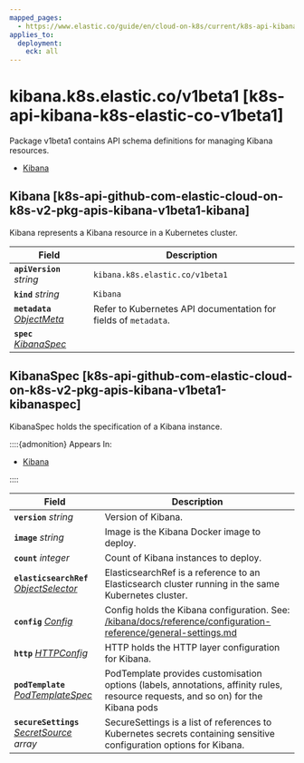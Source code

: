 ```yaml
---
mapped_pages:
  - https://www.elastic.co/guide/en/cloud-on-k8s/current/k8s-api-kibana-k8s-elastic-co-v1beta1.html
applies_to:
  deployment:
    eck: all
---
```


# kibana.k8s.elastic.co/v1beta1 [k8s-api-kibana-k8s-elastic-co-v1beta1]

Package v1beta1 contains API schema definitions for managing Kibana resources.

* [Kibana](k8s-api-kibana-k8s-elastic-co-v1beta1.md#k8s-api-github-com-elastic-cloud-on-k8s-v2-pkg-apis-kibana-v1beta1-kibana)

## Kibana [k8s-api-github-com-elastic-cloud-on-k8s-v2-pkg-apis-kibana-v1beta1-kibana]

Kibana represents a Kibana resource in a Kubernetes cluster.

| Field | Description |
| --- | --- |
| **`apiVersion`** *string*<br> | `kibana.k8s.elastic.co/v1beta1`<br> |
| **`kind`** *string*<br> | `Kibana`<br> |
| **`metadata`** *[ObjectMeta](https://kubernetes.io/docs/reference/generated/kubernetes-api/v1.32/#objectmeta-v1-meta)*<br> | Refer to Kubernetes API documentation for fields of `metadata`.<br> |
| **`spec`** *[KibanaSpec](k8s-api-kibana-k8s-elastic-co-v1beta1.md#k8s-api-github-com-elastic-cloud-on-k8s-v2-pkg-apis-kibana-v1beta1-kibanaspec)*<br> |  |


## KibanaSpec [k8s-api-github-com-elastic-cloud-on-k8s-v2-pkg-apis-kibana-v1beta1-kibanaspec]

KibanaSpec holds the specification of a Kibana instance.

::::{admonition} Appears In:
* [Kibana](k8s-api-kibana-k8s-elastic-co-v1beta1.md#k8s-api-github-com-elastic-cloud-on-k8s-v2-pkg-apis-kibana-v1beta1-kibana)

::::


| Field | Description |
| --- | --- |
| **`version`** *string*<br> | Version of Kibana.<br> |
| **`image`** *string*<br> | Image is the Kibana Docker image to deploy.<br> |
| **`count`** *integer*<br> | Count of Kibana instances to deploy.<br> |
| **`elasticsearchRef`** *[ObjectSelector](k8s-api-common-k8s-elastic-co-v1beta1.md#k8s-api-github-com-elastic-cloud-on-k8s-v2-pkg-apis-common-v1beta1-objectselector)*<br> | ElasticsearchRef is a reference to an Elasticsearch cluster running in the same Kubernetes cluster.<br> |
| **`config`** *[Config](k8s-api-common-k8s-elastic-co-v1beta1.md#k8s-api-github-com-elastic-cloud-on-k8s-v2-pkg-apis-common-v1beta1-config)*<br> | Config holds the Kibana configuration. See: [/kibana/docs/reference/configuration-reference/general-settings.md](kibana://reference/configuration-reference/general-settings.md)<br> |
| **`http`** *[HTTPConfig](k8s-api-common-k8s-elastic-co-v1beta1.md#k8s-api-github-com-elastic-cloud-on-k8s-v2-pkg-apis-common-v1beta1-httpconfig)*<br> | HTTP holds the HTTP layer configuration for Kibana.<br> |
| **`podTemplate`** *[PodTemplateSpec](https://kubernetes.io/docs/reference/generated/kubernetes-api/v1.32/#podtemplatespec-v1-core)*<br> | PodTemplate provides customisation options (labels, annotations, affinity rules, resource requests, and so on) for the Kibana pods<br> |
| **`secureSettings`** *[SecretSource](k8s-api-common-k8s-elastic-co-v1beta1.md#k8s-api-github-com-elastic-cloud-on-k8s-v2-pkg-apis-common-v1beta1-secretsource) array*<br> | SecureSettings is a list of references to Kubernetes secrets containing sensitive configuration options for Kibana.<br> |


